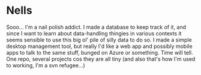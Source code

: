 Nells
=====

Sooo... I'm a nail polish addict. I made a database to keep track of it, and since I want to learn about data-handling thingies in various contexts it seems sensible to use this big ol' pile of silly data to do so. I made a simple desktop management tool, but really I'd like a web app and possibly mobile apps to talk to the same stuff, bunged on Azure or something. Time will tell. One repo, several projects cos they are all tiny (and also that's how I'm used to working, I'm a svn refugee...)
